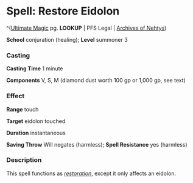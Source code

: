 # Spell: Restore Eidolon

^([Ultimate Magic][ss-restore-eidolon] pg. **LOOKUP** | PFS Legal | [Archives of Nehtys][sn-restore-eidolon])

**School** conjuration (healing); **Level** summoner 3

### Casting

**Casting Time** 1 minute  

**Components** V, S, M (diamond dust worth 100 gp or 1,000 gp, see text)

### Effect

**Range** touch  

**Target** eidolon touched  

**Duration** instantaneous  

**Saving Throw** Will negates (harmless); **Spell Resistance** yes (harmless)

### Description

This spell functions as _[restoration]_, except it only affects an eidolon.

[ss-restore-eidolon]: http://paizo.com/pathfinderRPG/v57
[sn-restore-eidolon]: http://www.archivesofnethys.com/SpellDisplay.aspx?ItemName=Restore%20Eidolon
[restoration]: http://www.archivesofnethys.com/SpellDisplay.aspx?ItemName=restoration